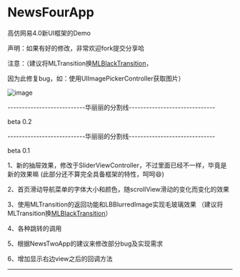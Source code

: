 NewsFourApp
===========

高仿网易4.0新UI框架的Demo

声明：如果有好的修改，非常欢迎fork提交分享哈

注意：（建议将MLTransition换[MLBlackTransition](https://github.com/molon/MLTransition)，

因为此修复bug，如：使用UIImagePickerController获取图片）

![image](https://github.com/chenqihui/NewsFourApp/blob/master/screenshots/NewsFourAppGif.gif)

---------------------------华丽丽的分割线------------------------------

beta 0.2

---------------------------华丽丽的分割线------------------------------

beta 0.1

1、新的抽屉效果，修改于SliderViewController，不过里面已经不一样，毕竟是新的效果嘛
(此部分还不算完全具备框架的特性，呵呵😄)

2、首页滑动导航菜单的字体大小和颜色，随scrollView滑动的变化而变化的效果

3、使用MLTransition的返回功能和LBBlurredImage实现毛玻璃效果
（建议将MLTransition换[MLBlackTransition](https://github.com/molon/MLTransition)）

4、各种跳转的调用

5、根据NewsTwoApp的建议来修改部分bug及实现需求

6、增加显示右边view之后的回调方法

---------------------------------------------------------------------
